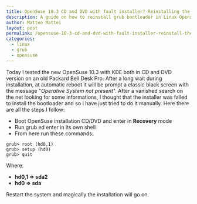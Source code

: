 ```yaml
---
title: OpenSuse 10.3 CD and DVD with fault installer? Reinstalling the bootloader!
description: A guide on how to reinstall grub bootloader in Linux OpensSuse
author: Matteo Mattei
layout: post
permalink: /opensuse-10-3-cd-and-dvd-with-fault-installer-reinstall-the-bootloade/
categories:
  - linux
  - grub
  - opensuse
---
```

Today I tested the new OpenSuse 10.3 with KDE both in CD and DVD version on an old Packard Bell Desk Pro. After a long wait during installation, at automatic reboot it will be prompt a classic black screen with the message "*Operative System not present*". After a vanished search on the net looking for some informations, I thought that the installer was failed to install the bootloader and so I have just tried to do it manually. Here there are all the steps I follow:

 - Boot OpenSuse installation CD/DVD and enter in **Recovery** mode
 - Run grub ed enter in its own shell
 - From here run these commands:

```
grub> root (hd0,1)
grub> setup (hd0)
grub> quit
```
    
Where:  
 - **hd0,1 => sda2**  
 - **hd0 => sda** </li> 

Restart the system and magically the installation will go on.
